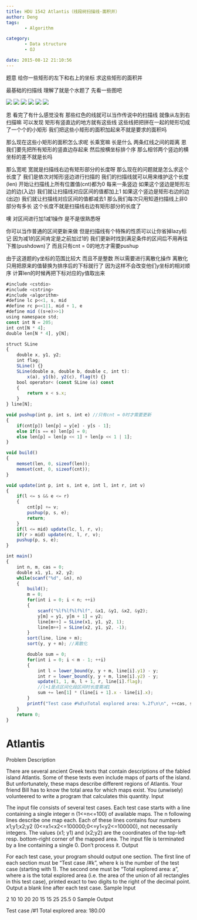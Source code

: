 ```yaml
---
title: HDU 1542 Atlantis（线段树扫描线·面积并）
author: Deng
tags: 
       - Algorithm

category: 
       - Data structure
       - OJ

date: 2015-08-12 21:10:56
---
```

题意 给你一些矩形的左下和右上的坐标 求这些矩形的面积并

最基础的扫描线 理解了就是个水题了 先看一些图吧

![](../images/dn.net-20150812201313561-watermark-2-text-aHR0cDovL2Jsb2cuY3Nkbi5uZXQv-font-5a6L5L2T-fontsize-400-fill-I0JBQkFCMA==-dissolve-70-gravity-SouthEast.png) ![](../images/dn.net-20150812201335946-watermark-2-text-aHR0cDovL2Jsb2cuY3Nkbi5uZXQv-font-5a6L5L2T-fontsize-400-fill-I0JBQkFCMA==-dissolve-70-gravity-SouthEast.png) ![](../images/dn.net-20150812201350012-watermark-2-text-aHR0cDovL2Jsb2cuY3Nkbi5uZXQv-font-5a6L5L2T-fontsize-400-fill-I0JBQkFCMA==-dissolve-70-gravity-SouthEast.png) ![](../images/dn.net-20150812201358280-watermark-2-text-aHR0cDovL2Jsb2cuY3Nkbi5uZXQv-font-5a6L5L2T-fontsize-400-fill-I0JBQkFCMA==-dissolve-70-gravity-SouthEast.png) ![](../images/dn.net-20150812201407487-watermark-2-text-aHR0cDovL2Jsb2cuY3Nkbi5uZXQv-font-5a6L5L2T-fontsize-400-fill-I0JBQkFCMA==-dissolve-70-gravity-SouthEast.png) ![](../images/dn.net-20150812201420062-watermark-2-text-aHR0cDovL2Jsb2cuY3Nkbi5uZXQv-font-5a6L5L2T-fontsize-400-fill-I0JBQkFCMA==-dissolve-70-gravity-SouthEast.png)

恩 看完了有什么感觉没有 那些红色的线就可以当作传说中的扫描线 就像从左到右扫描嘛 可以发现 矩形有竖直边的地方就有这些线 这些线把把拼在一起的矩形切成了一个个的小矩形 我们把这些小矩形的面积加起来不就是要求的面积吗

那么现在这些小矩形的面积怎么求呢 长乘宽嘛 长是什么 两条红线之间的距离 恩 我们要先把所有矩形的竖直边存起来 然后按横坐标排个序 那么相邻两个竖边的横坐标的差不就是长吗

那么宽呢 宽就是扫描线右边有矩形部分的长度呀 那么现在的问题就是怎么求这个长度了 我们是依次对矩形竖边进行扫描的 我们的扫描线就可以用来维护这个长度(len) 开始让扫描线上所有位置值(cnt)都为0 每来一条竖边 如果这个竖边是矩形左边的边(入边) 我们就让扫描线对应区间的值都加上1 如果这个竖边是矩形右边的边(出边) 我们就让扫描线对应区间的值都减去1 那么我们每次只用知道扫描线上非0部分有多长 这个长度不就是扫描线右边有矩形部分的长度了

噢 对区间进行加1减1操作 是不是很熟悉呀

你可以当作普通的区间更新来做 但是扫描线有个特殊的性质可以让你省掉lazy标记 因为减1的区间肯定是之前加过1的 我们更新时找到满足条件的区间后不用再往下推(pushdown)了 而且只有cnt = 0的地方才需要pushup

由于这道题的y坐标的范围比较大 而且不是整数 所以需要进行离散化操作 离散化只用把原来的值替换为排序后的下标就行了 因为这样不会改变他们y坐标的相对顺序 计算len的时候再把下标对应的y值取出来

```js 
#include <cstdio>
#include <cstring>
#include <algorithm>
#define lc p<<1, s, mid
#define rc p<<1|1, mid + 1, e
#define mid ((s+e)>>1)
using namespace std;
const int N = 205;
int cnt[N * 4];
double len[N * 4], y[N];

struct SLine
{
    double x, y1, y2;
    int flag;
    SLine() {}
    SLine(double a, double b, double c, int t):
        x(a), y1(b), y2(c), flag(t) {}
    bool operator< (const SLine &s) const
    {
        return x < s.x;
    }
} line[N];

void pushup(int p, int s, int e) //只有cnt = 0时才需要更新
{
    if(cnt[p]) len[p] = y[e] - y[s - 1];
    else if(s == e) len[p] = 0;
    else len[p] = len[p << 1] + len[p << 1 | 1];
}

void build()
{
    memset(len, 0, sizeof(len));
    memset(cnt, 0, sizeof(cnt));
}

void update(int p, int s, int e, int l, int r, int v)
{
    if(l <= s && e <= r)
    {
        cnt[p] += v;
        pushup(p, s, e);
        return;
    }
    if(l <= mid) update(lc, l, r, v);
    if(r > mid) update(rc, l, r, v);
    pushup(p, s, e);
}

int main()
{
    int n, m, cas = 0;
    double x1, y1, x2, y2;
    while(scanf("%d", &n), n)
    {
        build();
        m = 0;
        for(int i = 0; i < n; ++i)
        {
            scanf("%lf%lf%lf%lf", &x1, &y1, &x2, &y2);
            y[m] = y1, y[m + 1] = y2;
            line[m++] = SLine(x1, y1, y2, 1);
            line[m++] = SLine(x2, y1, y2, -1);
        }
        sort(line, line + m);
        sort(y, y + m); //离散化

        double sum = 0;
        for(int i = 0; i < m - 1; ++i)
        {
            int l = lower_bound(y, y + m, line[i].y1) - y;
            int r = lower_bound(y, y + m, line[i].y2) - y;
            update(1, 1, m, l + 1, r, line[i].flag);
            //l+1是点区间化段区间时长度需减1
            sum += len[1] * (line[i + 1].x - line[i].x);
        }
        printf("Test case #%d\nTotal explored area: %.2f\n\n", ++cas, sum);
    }
    return 0;
}
```

# Atlantis

Problem Description

There are several ancient Greek texts that contain descriptions of the fabled island Atlantis. Some of these texts even include maps of parts of the island. But unfortunately, these maps describe different regions of Atlantis. Your friend Bill has to know the total area for which maps exist. You (unwisely) volunteered to write a program that calculates this quantity.
Input

The input file consists of several test cases. Each test case starts with a line containing a single integer n (1<=n<=100) of available maps. The n following lines describe one map each. Each of these lines contains four numbers x1;y1;x2;y2 (0<=x1<x2<=100000;0<=y1<y2<=100000), not necessarily integers. The values (x1; y1) and (x2;y2) are the coordinates of the top-left resp. bottom-right corner of the mapped area.
The input file is terminated by a line containing a single 0. Don’t process it.
Output

For each test case, your program should output one section. The first line of each section must be “Test case /#k”, where k is the number of the test case (starting with 1). The second one must be “Total explored area: a”, where a is the total explored area (i.e. the area of the union of all rectangles in this test case), printed exact to two digits to the right of the decimal point.
Output a blank line after each test case.
Sample Input

2 10 10 20 20 15 15 25 25.5 0
Sample Output

Test case /#1 Total explored area: 180.00